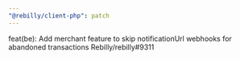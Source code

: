 ```yaml
---
"@rebilly/client-php": patch
---
```


feat(be): Add merchant feature to skip notificationUrl webhooks for abandoned transactions Rebilly/rebilly#9311
